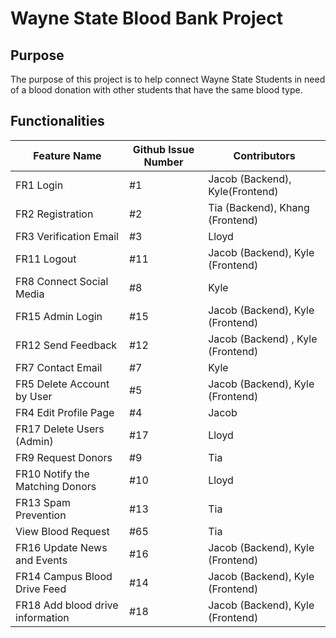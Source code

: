 # Wayne State Blood Bank Project

## Purpose 
The purpose of this project is to help connect Wayne State Students in 
need of a blood donation with other students that have the same blood type.

## Functionalities 

| Feature Name | Github Issue Number | Contributors |
| ------------ | ------------------- | ------------ |
| FR1 Login    | #1                  | Jacob (Backend), Kyle(Frontend)  |
| FR2 Registration | #2              | Tia (Backend), Khang (Frontend)  |
| FR3 Verification Email | #3        | Lloyd                            |
| FR11 Logout  |             #11     | Jacob (Backend), Kyle (Frontend) |
| FR8 Connect Social Media | #8      | Kyle                             |
| FR15 Admin Login         | #15     | Jacob (Backend), Kyle (Frontend) |
| FR12 Send Feedback       | #12     | Jacob (Backend) , Kyle (Frontend)|
| FR7 Contact Email        | #7      | Kyle                             |
| FR5 Delete Account by User | #5    | Jacob (Backend), Kyle (Frontend) |
| FR4 Edit Profile Page      | #4    | Jacob                            |
| FR17 Delete Users (Admin)          | #17   | Lloyd                    |
| FR9 Request Donors                 | #9    | Tia                      |
| FR10 Notify the Matching Donors    | #10   | Lloyd                    |
| FR13 Spam Prevention               | #13   | Tia                      |
| View Blood Request          | #65          | Tia                      |
| FR16 Update News and Events      | #16     | Jacob (Backend), Kyle (Frontend) |
| FR14 Campus Blood Drive Feed     | #14     | Jacob (Backend), Kyle (Frontend) |
| FR18 Add blood drive information | #18     | Jacob (Backend), Kyle (Frontend) |
